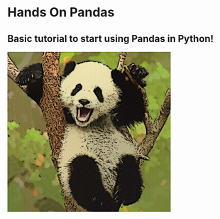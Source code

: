 # Hands On Pandas

## Basic tutorial to start using Pandas in Python!

<img src="pandas.png" alt="drawing" height="360"/>

